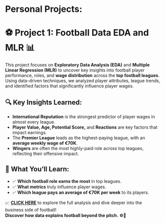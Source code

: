 # Personal Projects:

# ⚽ **Project 1: Football Data EDA and MLR** 📊

This project focuses on **Exploratory Data Analysis (EDA)** and **Multiple Linear Regression (MLR)** to uncover key insights into football player performance, roles, and **wage distribution** across the **top football leagues**. Using data-driven techniques, we analyzed player attributes, league trends, and identified factors that significantly influence player wages.

## 🔍 **Key Insights Learned:**
- **International Reputation** is the strongest predictor of player wages in almost every league.
- **Player Value, Age, Potential Score,** and **Reactions** are key factors that impact earnings.
- The **Premier League** leads as the highest-paying league, with an **average weekly wage of €70K**.
- **Wingers** are often the most highly-paid role across top leagues, reflecting their offensive impact.

## 🚀 **What You’ll Learn:**
- ✅ **Which football role earns the most** in top leagues.
- ✅ **What metrics** truly influence player wages.
- ✅ **Which league pays an average of €70K per week** to its players.

📈 **[CLICK HERE](#)** to explore the full analysis and dive deeper into the business side of football!  
**Discover how data explains football beyond the pitch.** ⚽💼